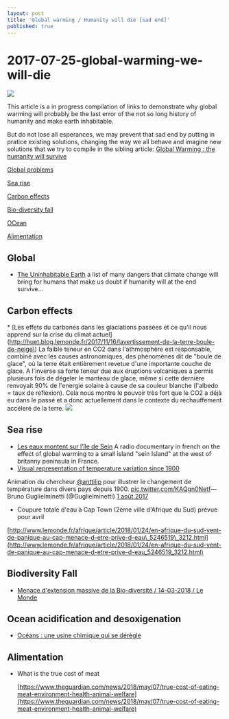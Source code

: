 ```yaml
---
layout: post
title: 'Global warming / Humanity will die [sad end]'
published: true
---
```


# 2017-07-25-global-warming-we-will-die

![](https://github.com/sinsunsan/dev-wiki/tree/e91a89337cb472fad5198a7110a0eaa8d63d66f5/images/global-warming-ile-de-sein.jpg)

This article is a in progress compilation of links to demonstrate why global warming will probably be the last error of the not so long history of humanity and make earth inhabitable.

But do not lose all esperances, we may prevent that sad end by putting in pratice existing solutions, changing the way we all behave and imagine new solutions that we try to compile in the sibling article: [Global Warming : the humanity will survive](http://dev.sebastienlucas.com/global-warming-we-will-survive)

 [Global problems](2017-07-25-global-warming-we-will-die.md#global)

 [Sea rise](2017-07-25-global-warming-we-will-die.md#sea-rise)

 [Carbon effects](2017-07-25-global-warming-we-will-die.md#carbon)

 [Bio-diversity fall](2017-07-25-global-warming-we-will-die.md#biodiversity)

 [OCean](2017-07-25-global-warming-we-will-die.md#ocean)

 [Alimentation](2017-07-25-global-warming-we-will-die.md#allimentation)

## Global <a id="global"></a>

* [The Uninhabitable Earth](http://nymag.com/daily/intelligencer/2017/07/climate-change-earth-too-hot-for-humans.html) a list of many dangers that climate change will bring for humans that make us doubt if humanity will at the end survive...

## Carbon effects <a id="carbon"></a>

 \* \[Les effets du carbones dans les glaciations passées et ce qu'il nous apprend sur la crise du climat actuel\]\(http://huet.blog.lemonde.fr/2017/11/16/lavertissement-de-la-terre-boule-de-neige\) La faible teneur en CO2 dans l'athmosphère est responsable, combiné avec les causes astronomiques, des phénomènes dit de "boule de glace", où la terre était entièrement revetue d'une importante couche de glace. A l'inverse sa forte teneur due aux éruptions volcaniques a permis plusieurs fois de dégeler le manteau de glace, même si cette dernière renvoyait 90% de l'energie solaire à cause de sa couleur blanche \(l'albedo = taux de reflexion\). Cela nous montre le pouvoir très fort que le CO2 a déjà eu dans le passé et a donc actuellement dans le contexte du rechauffement accéleré de la terre. ![](https://github.com/sinsunsan/dev-wiki/tree/e91a89337cb472fad5198a7110a0eaa8d63d66f5/images/carbon-emission-2017.png)

## Sea rise <a id="sea-rise"></a>

* [Les eaux montent sur l’île de Sein](https://www.franceculture.fr/emissions/lheure-du-documentaire/lheure-du-documentaire-lundi-24-juillet-2017) A radio documentary in french on the effect of global warming to a small island "sein Island" at the west of britanny peninsula in France.
* [Visual representation of temperature variation since 1900](https://twitter.com/Guglielminetti/status/892351408250531840)

Animation du chercheur [@anttilip](https://twitter.com/anttilip) pour illustrer le changement de température dans divers pays depuis 1900. [pic.twitter.com/KAQgn0Netf](https://t.co/KAQgn0Netf)— Bruno Guglielminetti \(@Guglielminetti\) [1 août 2017](https://twitter.com/Guglielminetti/status/892351408250531840)

* Coupure totale d'eau à Cap Town \(2ème ville d'Afrique du Sud\) prévue pour avril 

[http://www.lemonde.fr/afrique/article/2018/01/24/en-afrique-du-sud-vent-de-panique-au-cap-menace-d-etre-prive-d-eau\_5246519\_3212.html](http://www.lemonde.fr/afrique/article/2018/01/24/en-afrique-du-sud-vent-de-panique-au-cap-menace-d-etre-prive-d-eau_5246519_3212.html)

## Biodiversity Fall <a id="biodiversity"></a>

* [Menace d'extension massive de la Bio-diversité / 14-03-2018 / Le Monde](http://www.lemonde.fr/biodiversite/article/2018/03/14/face-au-choc-climatique-la-biodiversite-menacee-d-extinctions-massives_5270456_1652692.html)

## Ocean acidification and desoxigenation <a id="ocean"></a>

* [Océans : une usine chimique qui se dérègle](https://www.franceculture.fr/emissions/la-methode-scientifique/la-methode-scientifique-du-mardi-13-mars-2018)

## Alimentation <a id="alimentation"></a>

* What is the true cost of meat

  [https://www.theguardian.com/news/2018/may/07/true-cost-of-eating-meat-environment-health-animal-welfare](https://www.theguardian.com/news/2018/may/07/true-cost-of-eating-meat-environment-health-animal-welfare)

